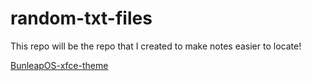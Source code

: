 # random-txt-files
This repo will be the repo that I created to make notes easier to locate!

[BunleapOS-xfce-theme](https://bit.ly/bunleap-themes-xfce)
